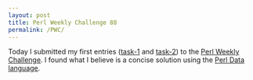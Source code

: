 ```yaml
---
layout: post
title: Perl Weekly Challenge 88
permalink: /PWC/
---
```

Today I submitted my first entries
([task-1](https://github.com/manwar/perlweeklychallenge-club/blob/master/challenge-088/wlmb/perl/ch-1.pl)
and
[task-2](https://github.com/manwar/perlweeklychallenge-club/blob/master/challenge-088/wlmb/perl/ch-2.pl))
to the [Perl Weekly
Challenge](https://perlweeklychallenge.org/blog/perl-weekly-challenge-088/). I
found what I believe is a concise solution using the [Perl Data
language](http://pdl.perl.org/).
